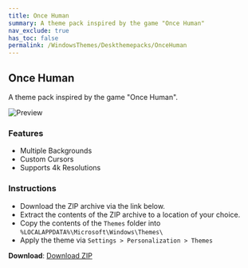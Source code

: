 ```yaml
---
title: Once Human
summary: A theme pack inspired by the game "Once Human"
nav_exclude: true
has_toc: false
permalink: /WindowsThemes/Deskthemepacks/OnceHuman
---
```


## Once Human

A theme pack inspired by the game "Once Human".

![Preview](https://gitlab.com/the-back-room/deskthemepacks/sfw/once-human/-/raw/main/Extras/Preview.bmp)

### Features

- Multiple Backgrounds
- Custom Cursors
- Supports 4k Resolutions

### Instructions

- Download the ZIP archive via the link below.
- Extract the contents of the ZIP archive to a location of your choice.
- Copy the contents of the `Themes` folder into `%LOCALAPPDATA%\Microsoft\Windows\Themes\`
- Apply the theme via `Settings > Personalization > Themes`

**Download**: [Download ZIP](https://gitlab.com/the-back-room/deskthemepacks/sfw/once-human/-/archive/main/once-human-main.zip)